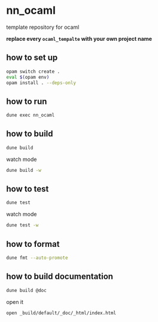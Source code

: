 # nn_ocaml

template repository for ocaml

**replace every `ocaml_tempalte` with your own project name**

## how to set up

```bash
opam switch create .
eval $(opam env)
opam install . --deps-only
```

## how to run

```bash
dune exec nn_ocaml
```

## how to build

```bash
dune build
```

watch mode

```bash
dune build -w
```

## how to test

```bash
dune test
```

watch mode

```bash
dune test -w
```

## how to format

```bash
dune fmt --auto-promote
```

## how to build documentation

```bash
dune build @doc
```

open it

```bash
open _build/default/_doc/_html/index.html
```
